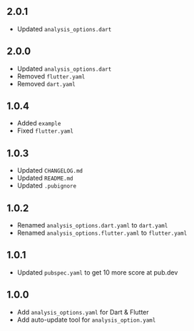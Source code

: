 ## 2.0.1
- Updated `analysis_options.dart`

## 2.0.0
- Updated `analysis_options.dart`
- Removed `flutter.yaml`
- Removed `dart.yaml`

## 1.0.4
- Added `example`
- Fixed `flutter.yaml`

## 1.0.3
- Updated `CHANGELOG.md`
- Updated `README.md`
- Updated `.pubignore`

## 1.0.2
- Renamed `analysis_options.dart.yaml` to `dart.yaml`
- Renamed `analysis_options.flutter.yaml` to `flutter.yaml`

## 1.0.1
- Updated `pubspec.yaml` to get 10 more score at pub.dev

## 1.0.0 

- Add `analysis_options.yaml` for Dart & Flutter
- Add auto-update tool for `analysis_option.yaml`
